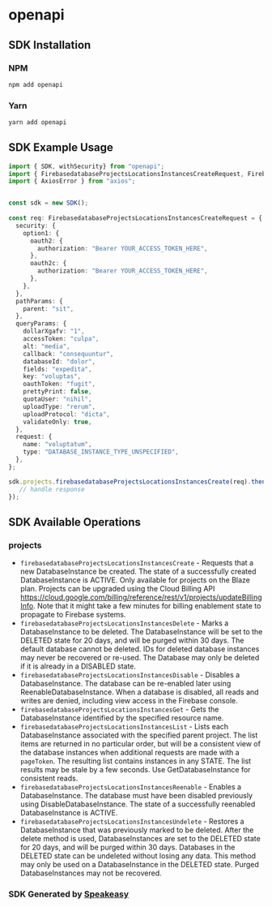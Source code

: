 # openapi

<!-- Start SDK Installation -->
## SDK Installation

### NPM

```bash
npm add openapi
```

### Yarn

```bash
yarn add openapi
```
<!-- End SDK Installation -->

## SDK Example Usage
<!-- Start SDK Example Usage -->
```typescript
import { SDK, withSecurity} from "openapi";
import { FirebasedatabaseProjectsLocationsInstancesCreateRequest, FirebasedatabaseProjectsLocationsInstancesCreateResponse } from "openapi/src/sdk/models/operations";
import { AxiosError } from "axios";


const sdk = new SDK();
    
const req: FirebasedatabaseProjectsLocationsInstancesCreateRequest = {
  security: {
    option1: {
      oauth2: {
        authorization: "Bearer YOUR_ACCESS_TOKEN_HERE",
      },
      oauth2c: {
        authorization: "Bearer YOUR_ACCESS_TOKEN_HERE",
      },
    },
  },
  pathParams: {
    parent: "sit",
  },
  queryParams: {
    dollarXgafv: "1",
    accessToken: "culpa",
    alt: "media",
    callback: "consequuntur",
    databaseId: "dolor",
    fields: "expedita",
    key: "voluptas",
    oauthToken: "fugit",
    prettyPrint: false,
    quotaUser: "nihil",
    uploadType: "rerum",
    uploadProtocol: "dicta",
    validateOnly: true,
  },
  request: {
    name: "voluptatum",
    type: "DATABASE_INSTANCE_TYPE_UNSPECIFIED",
  },
};

sdk.projects.firebasedatabaseProjectsLocationsInstancesCreate(req).then((res: FirebasedatabaseProjectsLocationsInstancesCreateResponse | AxiosError) => {
   // handle response
});
```
<!-- End SDK Example Usage -->

<!-- Start SDK Available Operations -->
## SDK Available Operations

### projects

* `firebasedatabaseProjectsLocationsInstancesCreate` - Requests that a new DatabaseInstance be created. The state of a successfully created DatabaseInstance is ACTIVE. Only available for projects on the Blaze plan. Projects can be upgraded using the Cloud Billing API https://cloud.google.com/billing/reference/rest/v1/projects/updateBillingInfo. Note that it might take a few minutes for billing enablement state to propagate to Firebase systems.
* `firebasedatabaseProjectsLocationsInstancesDelete` - Marks a DatabaseInstance to be deleted. The DatabaseInstance will be set to the DELETED state for 20 days, and will be purged within 30 days. The default database cannot be deleted. IDs for deleted database instances may never be recovered or re-used. The Database may only be deleted if it is already in a DISABLED state.
* `firebasedatabaseProjectsLocationsInstancesDisable` - Disables a DatabaseInstance. The database can be re-enabled later using ReenableDatabaseInstance. When a database is disabled, all reads and writes are denied, including view access in the Firebase console.
* `firebasedatabaseProjectsLocationsInstancesGet` - Gets the DatabaseInstance identified by the specified resource name.
* `firebasedatabaseProjectsLocationsInstancesList` - Lists each DatabaseInstance associated with the specified parent project. The list items are returned in no particular order, but will be a consistent view of the database instances when additional requests are made with a `pageToken`. The resulting list contains instances in any STATE. The list results may be stale by a few seconds. Use GetDatabaseInstance for consistent reads.
* `firebasedatabaseProjectsLocationsInstancesReenable` - Enables a DatabaseInstance. The database must have been disabled previously using DisableDatabaseInstance. The state of a successfully reenabled DatabaseInstance is ACTIVE.
* `firebasedatabaseProjectsLocationsInstancesUndelete` - Restores a DatabaseInstance that was previously marked to be deleted. After the delete method is used, DatabaseInstances are set to the DELETED state for 20 days, and will be purged within 30 days. Databases in the DELETED state can be undeleted without losing any data. This method may only be used on a DatabaseInstance in the DELETED state. Purged DatabaseInstances may not be recovered.

<!-- End SDK Available Operations -->

### SDK Generated by [Speakeasy](https://docs.speakeasyapi.dev/docs/using-speakeasy/client-sdks)
